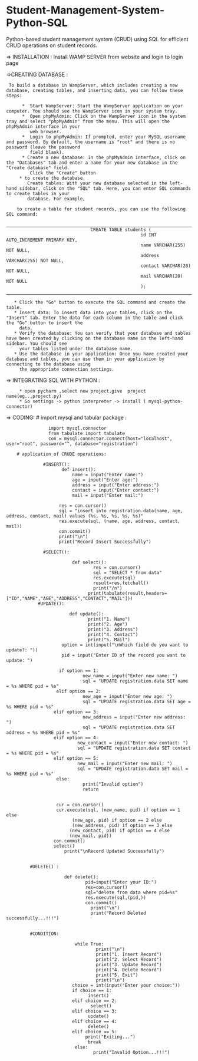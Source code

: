 # Student-Management-System-Python-SQL
Python-based student management system (CRUD) using SQL for efficient CRUD operations on student records.

=> INSTALLATION :
       Install WAMP SERVER from website and login to login page
       
=>CREATING DATABASE :

     To build a database in WampServer, which includes creating a new database, creating tables, and inserting data, you can follow these steps:

          *  Start WampServer: Start the WampServer application on your computer. You should see the WampServer icon in your system tray.
          *  Open phpMyAdmin: Click on the WampServer icon in the system tray and select "phpMyAdmin" from the menu. This will open the phpMyAdmin interface in your 
             web browser.
          *  Login to phpMyAdmin: If prompted, enter your MySQL username and password. By default, the username is "root" and there is no password (leave the password 
             field blank).
          * Create a new database: In the phpMyAdmin interface, click on the "Databases" tab and enter a name for your new database in the "Create database" field. 
             Click the "Create" button 
         * to create the database.
            Create tables: With your new database selected in the left-hand sidebar, click on the "SQL" tab. Here, you can enter SQL commands to create tables in your 
            database. For example, 
        
        to create a table for student records, you can use the following SQL command:
        _______________________________________________________________________________________________________________________________________________________________________
                                    CREATE TABLE students (
                                                       id INT AUTO_INCREMENT PRIMARY KEY,
                                                       name VARCHAR(255) NOT NULL,
                                                       address VARCHAR(255) NOT NULL,
                                                       contact VARCHAR(20) NOT NULL,
                                                       mail VARCHAR(20) NOT NULL
                                                       );
_______________________________________________________________________________________________________________________________________________________________________                                                 
       * Click the "Go" button to execute the SQL command and create the table.
       * Insert data: To insert data into your tables, click on the "Insert" tab. Enter the data for each column in the table and click the "Go" button to insert the 
         data.
       * Verify the database: You can verify that your database and tables have been created by clicking on the database name in the left-hand sidebar. You should see 
         your tables listed under the database name.
       * Use the database in your application: Once you have created your database and tables, you can use them in your application by connecting to the database using 
         the appropriate connection settings.
         
=> INTEGRATING SQL WITH PYTHON :

         * open pycharm ,select new project,give  project name(eg..,project.py)
         * Go settings -> python interpreter -> install ( mysql-python-connector)
         
=> CODING:
        # import mysql and tabular package :

                    import mysql.connector
                    from tabulate import tabulate
                    con = mysql.connector.connect(host="localhost", user="root", password="", database="registration") 

        # application of CRUDE operations:

                  #INSERT():
                         def insert():
                             name = input("Enter name:")
                             age = input("Enter age:")
                             address = input("Enter address:")
                             contact = input("Enter contact:")
                             mail = input("Enter mail:")

                        res = con.cursor()
                        sql = "insert into registration.data(name, age, address, contact, mail) values (%s, %s, %s, %s, %s)"
                        res.execute(sql, (name, age, address, contact, mail))
                        con.commit()
                        print("\n")
                        print("Record Insert Successfully")
                        
                  #SELECT():
                  
                             def select():
                                     res = con.cursor()
                                     sql = "SELECT * from data"
                                     res.execute(sql)
                                     result=res.fetchall()
                                     print("/n")
                                   print(tabulate(result,headers=["ID","NAME","AGE","ADDRESS","CONTACT","MAIL"]))
                #UPDATE():
                
                            def update():
                                   print("1. Name")
                                   print("2. Age")
                                   print("3. Address")
                                   print("4. Contact")
                                   print("5. Mail")
                         option = int(input("\nWhich field do you want to update?: "))
                         pid = input("Enter ID of the record you want to update: ")

                        if option == 1:
                                 new_name = input("Enter new name: ")
                                 sql = "UPDATE registration.data SET name = %s WHERE pid = %s"
                       elif option == 2:
                                 new_age = input("Enter new age: ")
                                 sql = "UPDATE registration.data SET age = %s WHERE pid = %s"
                      elif option == 3:
                                 new_address = input("Enter new address: ")
                                 sql = "UPDATE registration.data SET address = %s WHERE pid = %s"
                      elif option == 4:
                               new_contact = input("Enter new contact: ")
                               sql = "UPDATE registration.data SET contact = %s WHERE pid = %s"
                      elif option == 5:
                               new_mail = input("Enter new mail: ")
                               sql = "UPDATE registration.data SET mail = %s WHERE pid = %s"
                       else:
                                 print("Invalid option")
                                 return


                       cur = con.cursor()
                       cur.execute(sql, (new_name, pid) if option == 1 else
                             (new_age, pid) if option == 2 else
                             (new_address, pid) if option == 3 else
                            (new_contact, pid) if option == 4 else
                            (new_mail, pid))
                      con.commit()
                      select()
                          print("\nRecord Updated Successfully")
                          
                          
             #DELETE() :  
        
                          def delete():
                                  pid=input("Enter your ID:")
                                  res=con.cursor()
                                  sql="delete from data where pid=%s"
                                  res.execute(sql,(pid,))
                                  con.commit()
                                    print("\n")
                                    print("Record Deleted successfully...!!!")
                                    

             #CONDITION:                                   

                              while True:
                                      print("\n")
                                      print("1. Insert Record")
                                      print("2. Select Record")
                                      print("3. Update Record")
                                      print("4. Delete Record")
                                      print("5. Exit")
                                      print("\n")
                             choice = int(input("Enter your choice:"))
                             if choice == 1:
                                   insert()
                             elif choice == 2:
                                    select()
                             elif choice == 3:
                                   update()
                             elif choice == 4:
                                   delete()
                             elif choice == 5:
                                  print("Exiting...")
                                   break
                              else:
                                     print("Invalid Option...!!!")
                    

         



       
